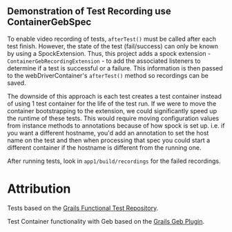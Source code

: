 Demonstration of Test Recording use ContainerGebSpec
---
To enable video recording of tests, `afterTest()` must be called after each test finish.  However, the state of the test (fail/success) can only be known by using a SpockExtension.  Thus, this project adds a spock extension - `ContainerGebRecordingExtension` - to add the associated listeners to determine if a test is successful or a failure.  This information is then passed to the webDriverContainer's `afterTest()` method so recordings can be saved.

The downside of this approach is each test creates a test container instead of using 1 test container for the life of the test run.  If we were to move the container bootstrapping to the extension, we could significantly speed up the runtime of these tests.  This would require moving configuration values from instance methods to annotations because of how spock is set up.  i.e. if you want a different hostname, you'd add an annotation to set the host name on the test and then when processing that spec you could start a different container if the hostname is different from the running one.

After running tests, look in `app1/build/recordings` for the failed recordings.

Attribution
===
Tests based on the [Grails Functional Test Repository](https://github.com/grails/grails-functional-tests).

Test Container functionality with Geb based on the [Grails Geb Plugin](https://github.com/grails/geb).

